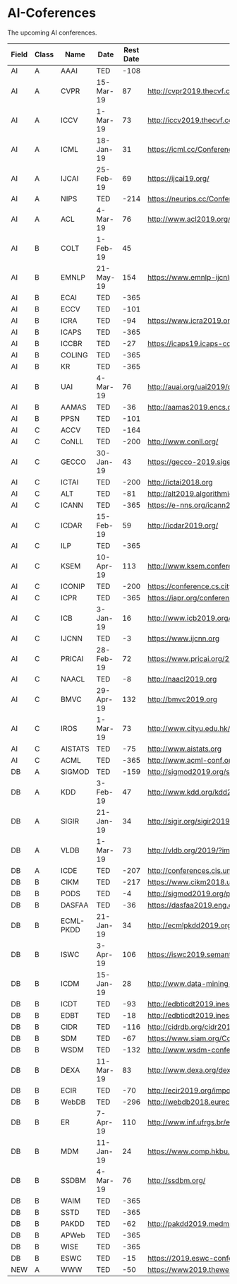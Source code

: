# AI-Coferences
The upcoming AI conferences.


Field | Class | Name | Date | Rest Date | Website | Deadline
 ----- | ----- | ------| ----- | ------ | ----- | ------  
AI|A|AAAI|TED|-108||FALSE|FALSE||1-Sep-18
AI|A|CVPR|15-Mar-19|87|http://cvpr2019.thecvf.com/program/doctoral_consortium|TRUE|TRUE||15-Mar-19
AI|A|ICCV|1-Mar-19|73|http://iccv2019.thecvf.com/submission/main_conference/author_guidelines#submission_guidelines|TRUE|TRUE||1-Mar-19
AI|A|ICML|18-Jan-19|31|https://icml.cc/Conferences/2019/CallForPapers|TRUE|TRUE||18-Jan-19
AI|A|IJCAI|25-Feb-19|69|https://ijcai19.org/|TRUE|TRUE||25-Feb-19
AI|A|NIPS|TED|-214|https://neurips.cc/Conferences/2018/Dates|FALSE|FALSE||18-May-18
AI|A|ACL|4-Mar-19|76|http://www.acl2019.org/EN/index.xhtml|TRUE|TRUE||4-Mar-19
AI|B|COLT|1-Feb-19|45||TRUE|TRUE||1-Feb-19
AI|B|EMNLP|21-May-19|154|https://www.emnlp-ijcnlp2019.org/|FALSE|TRUE||21-May-19
AI|B|ECAI|TED|-365||FALSE|FALSE||TED
AI|B|ECCV|TED|-101||FALSE|FALSE||8-Sep-18
AI|B|ICRA|TED|-94|https://www.icra2019.org/contribute/call-for-papers|FALSE|FALSE||15-Sep-18
AI|B|ICAPS|TED|-365||FALSE|FALSE||TED
AI|B|ICCBR|TED|-27|https://icaps19.icaps-conference.org/|FALSE|FALSE||21-Nov-18
AI|B|COLING|TED|-365||FALSE|FALSE||TBD
AI|B|KR|TED|-365||FALSE|FALSE||TBD
AI|B|UAI|4-Mar-19|76|http://auai.org/uai2019/cfp.php|TRUE|TRUE||4-Mar-19
AI|B|AAMAS|TED|-36|http://aamas2019.encs.concordia.ca/|FALSE|FALSE||12-Nov-18
AI|B|PPSN|TED|-101||FALSE|FALSE||8-Sep-18
AI|C|ACCV|TED|-164||FALSE|FALSE||7-Jul-18
AI|C|CoNLL|TED|-200|http://www.conll.org/|FALSE|FALSE||1-Jun-18
AI|C|GECCO|30-Jan-19|43|https://gecco-2019.sigevo.org/index.html/Call+for+Papers|TRUE|TRUE||30-Jan-19
AI|C|ICTAI|TED|-200|http://ictai2018.org|FALSE|FALSE||1-Jun-18
AI|C|ALT|TED|-81|http://alt2019.algorithmiclearningtheory.org|FALSE|FALSE||28-Sep-18
AI|C|ICANN|TED|-365|https://e-nns.org/icann2019/|FALSE|FALSE||TBD
AI|C|ICDAR|15-Feb-19|59|http://icdar2019.org/|TRUE|TRUE||15-Feb-19
AI|C|ILP|TED|-365||FALSE|FALSE||TBD
AI|C|KSEM|10-Apr-19|113|http://www.ksem.conferences.academy/|FALSE|TRUE||10-Apr-19
AI|C|ICONIP|TED|-200|https://conference.cs.cityu.edu.hk/iconip|FALSE|FALSE||1-Jun-18
AI|C|ICPR|TED|-365|https://iapr.org/conferences|FALSE|FALSE||TBD
AI|C|ICB|3-Jan-19|16|http://www.icb2019.org/|TRUE|TRUE||3-Jan-19
AI|C|IJCNN|TED|-3|https://www.ijcnn.org|FALSE|FALSE||15-Dec-18
AI|C|PRICAI|28-Feb-19|72|https://www.pricai.org/2019|TRUE|TRUE||28-Feb-19
AI|C|NAACL|TED|-8|http://naacl2019.org|FALSE|FALSE||10-Dec-18
AI|C|BMVC|29-Apr-19|132|http://bmvc2019.org|FALSE|TRUE||29-Apr-19
AI|C|IROS|1-Mar-19|73|http://www.cityu.edu.hk/iros2019|TRUE|TRUE||1-Mar-19
AI|C|AISTATS|TED|-75|http://www.aistats.org|FALSE|FALSE||4-Oct-18
AI|C|ACML|TED|-365|http://www.acml-conf.org/2019|FALSE|FALSE||TBD
DB|A|SIGMOD|TED|-159|http://sigmod2019.org/sigmodcfp|FALSE|FALSE||12-Jul-18
DB|A|KDD|3-Feb-19|47| http://www.kdd.org/kdd2019|TRUE|TRUE||3-Feb-19
DB|A|SIGIR|21-Jan-19|34|http://sigir.org/sigir2019/submit.html?menu=submit|TRUE|TRUE||21-Jan-19
DB|A|VLDB|1-Mar-19|73|http://vldb.org/2019/?important-dates|TRUE|TRUE||1-Mar-19
DB|A|ICDE|TED|-207|http://conferences.cis.umac.mo/icde2019/|FALSE|FALSE||25-May-18
DB|B|CIKM|TED|-217|https://www.cikm2018.units.it/callforpaper.html|FALSE|FALSE||15-May-18
DB|B|PODS|TED|-4|http://sigmod2019.org/podscfp|FALSE|FALSE||14-Dec-18
DB|B|DASFAA|TED|-36|https://dasfaa2019.eng.cmu.ac.th/|FALSE|FALSE||12-Nov-18
DB|B|ECML-PKDD|21-Jan-19|34|http://ecmlpkdd2019.org/submissions/journalTrack/|TRUE|TRUE||21-Jan-19
DB|B|ISWC|3-Apr-19|106|https://iswc2019.semanticweb.org/dates/|FALSE|TRUE||3-Apr-19
DB|B|ICDM|15-Jan-19|28|http://www.data-mining-forum.de/important_dates.php|TRUE|TRUE||15-Jan-19
DB|B|ICDT|TED|-93|http://edbticdt2019.inesc-id.pt/?important_dates|FALSE|FALSE||16-Sep-18
DB|B|EDBT|TED|-18|http://edbticdt2019.inesc-id.pt/?important_dates|FALSE|FALSE||30-Nov-18
DB|B|CIDR|TED|-116|http://cidrdb.org/cidr2019/|FALSE|FALSE||24-Aug-18
DB|B|SDM|TED|-67|https://www.siam.org/Conferences/CM/Main/sdm19|FALSE|FALSE||12-Oct-18
DB|B|WSDM|TED|-132|http://www.wsdm-conference.org/2019/call-for-papers.php|FALSE|FALSE||8-Aug-18
DB|B|DEXA|11-Mar-19|83|http://www.dexa.org/dexa2019|TRUE|TRUE||11-Mar-19
DB|B|ECIR|TED|-70|http://ecir2019.org/important_dates/|FALSE|FALSE||9-Oct-18
DB|B|WebDB|TED|-296|http://webdb2018.eurecom.fr/|FALSE|FALSE||25-Feb-18
DB|B|ER|7-Apr-19|110|http://www.inf.ufrgs.br/er2019/|FALSE|TRUE||7-Apr-19
DB|B|MDM|11-Jan-19|24|https://www.comp.hkbu.edu.hk/mdm2019/|TRUE|TRUE||11-Jan-19
DB|B|SSDBM|4-Mar-19|76|http://ssdbm.org/|TRUE|TRUE||4-Mar-19
DB|B|WAIM|TED|-365||FALSE|FALSE||TED
DB|B|SSTD|TED|-365||FALSE|FALSE||TED
DB|B|PAKDD|TED|-62|http://pakdd2019.medmeeting.org/Content/92892|FALSE|FALSE||17-Oct-18
DB|B|APWeb|TED|-365||FALSE|FALSE||TED
DB|B|WISE|TED|-365||FALSE|FALSE||TED
DB|B|ESWC|TED|-15|https://2019.eswc-conferences.org/important-dates/|FALSE|FALSE||3-Dec-18
NEW|A|WWW|TED|-50|https://www2019.thewebconf.org/call-for-papers|FALSE|FALSE||29-Oct-18
